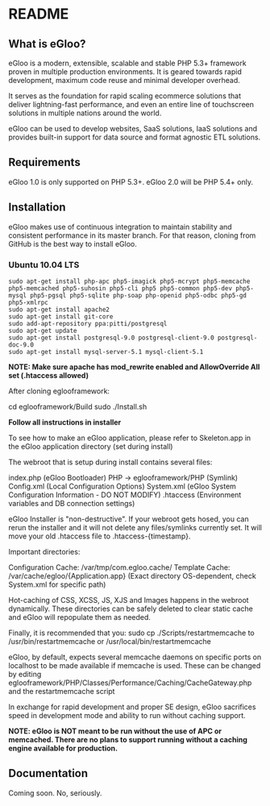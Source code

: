 README
======

What is eGloo?
-----------------

eGloo is a modern, extensible, scalable and stable PHP 5.3+ framework proven
in multiple production environments. It is geared towards rapid development,
maximum code reuse and minimal developer overhead.

It serves as the foundation for rapid scaling ecommerce solutions that deliver
lightning-fast performance, and even an entire line of touchscreen solutions
in multiple nations around the world.

eGloo can be used to develop websites, SaaS solutions, IaaS solutions and 
provides built-in support for data source and format agnostic ETL solutions.

Requirements
------------

eGloo 1.0 is only supported on PHP 5.3+.  eGloo 2.0 will be PHP 5.4+ only.

Installation
------------

eGloo makes use of continuous integration to maintain stability and consistent
performance in its master branch.  For that reason, cloning from GitHub is
the best way to install eGloo.

### Ubuntu 10.04 LTS

	sudo apt-get install php-apc php5-imagick php5-mcrypt php5-memcache php5-memcached php5-suhosin php5-cli php5 php5-common php5-dev php5-mysql php5-pgsql php5-sqlite php-soap php-openid php5-odbc php5-gd php5-xmlrpc
	sudo apt-get install apache2
	sudo apt-get install git-core
	sudo add-apt-repository ppa:pitti/postgresql
	sudo apt-get update
	sudo apt-get install postgresql-9.0 postgresql-client-9.0 postgresql-doc-9.0
	sudo apt-get install mysql-server-5.1 mysql-client-5.1

**NOTE: Make sure apache has mod_rewrite enabled and AllowOverride All set (.htaccess allowed)**

After cloning eglooframework:

cd eglooframework/Build
sudo ./Install.sh

**Follow all instructions in installer**

To see how to make an eGloo application, please refer to Skeleton.app in the eGloo application directory (set during install)

The webroot that is setup during install contains several files:

index.php (eGloo Bootloader)
PHP -> eglooframework/PHP (Symlink)
Config.xml (Local Configuration Options)
System.xml (eGloo System Configuration Information - DO NOT MODIFY)
.htaccess (Environment variables and DB connection settings)

eGloo Installer is "non-destructive".  If your webroot gets hosed, you can rerun the installer and it will not delete any
files/symlinks currently set.  It will move your old .htaccess file to .htaccess-{timestamp}.

Important directories:

Configuration Cache: /var/tmp/com.egloo.cache/
Template Cache: /var/cache/egloo/{Application.app} (Exact directory OS-dependent, check System.xml for specific path)

Hot-caching of CSS, XCSS, JS, XJS and Images happens in the webroot dynamically.  These directories can be safely deleted to
clear static cache and eGloo will repopulate them as needed.

Finally, it is recommended that you: sudo cp ./Scripts/restartmemcache to /usr/bin/restartmemcache or /usr/local/bin/restartmemcache

eGloo, by default, expects several memcache daemons on specific ports on localhost to be made available if memcache is used.
These can be changed by editing eglooframework/PHP/Classes/Performance/Caching/CacheGateway.php and the restartmemcache script

In exchange for rapid development and proper SE design, eGloo sacrifices speed in development mode and ability to run without caching support.

**NOTE: eGloo is NOT meant to be run without the use of APC or memcached.  There are no plans to support running without a caching engine available for production.**

Documentation
-------------

Coming soon.  No, seriously.